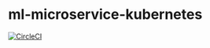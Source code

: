 # ml-microservice-kubernetes
[![CircleCI](https://circleci.com/gh/sushma-sri/ml-microservice-kubernetes.svg?style=svg)](https://app.circleci.com/pipelines/github/sushma-sri/ml-microservice-kubernetes)
